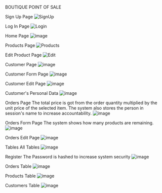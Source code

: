 BOUTIQUE POINT OF SALE

Sign Up Page
![SignUp](https://user-images.githubusercontent.com/67043559/123630619-69c3f300-d81e-11eb-8e2a-ebc0c003f844.png)

Log In Page
![Login](https://user-images.githubusercontent.com/67043559/123630659-73e5f180-d81e-11eb-8215-fa0e4d4e8475.png)

Home Page
![image](https://user-images.githubusercontent.com/67043559/124028345-8d449480-d9fc-11eb-9421-07f0ea06223e.png)

Products Page
![Products](https://user-images.githubusercontent.com/67043559/123630735-86f8c180-d81e-11eb-8daf-58d0066cce6b.png)

Edit Product Page
![Edit](https://user-images.githubusercontent.com/67043559/123630749-8f50fc80-d81e-11eb-9595-52518a7573df.png)

Customer Page
![image](https://user-images.githubusercontent.com/67043559/124028734-047a2880-d9fd-11eb-8f5e-2006e23ec7ea.png)

Customer Form Page
![image](https://user-images.githubusercontent.com/67043559/124028668-f1ffef00-d9fc-11eb-81a8-abcff4e8a80e.png)

Customer Edit Page
![image](https://user-images.githubusercontent.com/67043559/124028882-2ecbe600-d9fd-11eb-8769-34ffbe4b2fd9.png)

Customer's Personal Data
![image](https://user-images.githubusercontent.com/67043559/124035222-ee706600-da04-11eb-91aa-dff55cc96f22.png)

Orders Page
The total price is got from the order quantity multiplied by the unit price of the selected item.
The system also stores the person in session's name to increase accountability.
![image](https://user-images.githubusercontent.com/67043559/124035336-1069e880-da05-11eb-9b83-289b6c97d7fa.png)

Orders Form Page 
The system shows how many products are remaining.
![image](https://user-images.githubusercontent.com/67043559/124029080-6e92cd80-d9fd-11eb-9848-83442f715ce4.png)

Orders Edit Page
![image](https://user-images.githubusercontent.com/67043559/124029159-82d6ca80-d9fd-11eb-921a-c6a3b72163c4.png)

Tables
All Tables
![image](https://user-images.githubusercontent.com/67043559/124033729-fcbd8280-da02-11eb-9b27-60d172d7dc39.png)

Register
The Password is hashed to increase system security
![image](https://user-images.githubusercontent.com/67043559/124033632-dbf52d00-da02-11eb-8d6d-00b820065475.png)

Orders Table
![image](https://user-images.githubusercontent.com/67043559/124035717-971ec580-da05-11eb-86a1-ba1b2e616841.png)

Products Table
![image](https://user-images.githubusercontent.com/67043559/124035779-b0277680-da05-11eb-977e-b1e86f746210.png)

Customers Table
![image](https://user-images.githubusercontent.com/67043559/124035889-d9e09d80-da05-11eb-849c-da42b9699021.png)
